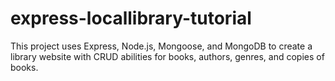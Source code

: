 # express-locallibrary-tutorial

This project uses Express, Node.js, Mongoose, and MongoDB to create a library website with CRUD abilities for books, authors, genres, and copies of books.
